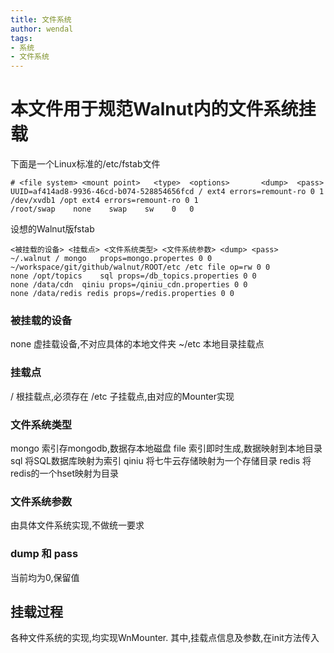 ```yaml
---
title: 文件系统
author: wendal
tags:
- 系统
- 文件系统
---
```


本文件用于规范Walnut内的文件系统挂载
===================================

下面是一个Linux标准的/etc/fstab文件

```
# <file system> <mount point>   <type>  <options>       <dump>  <pass>
UUID=af414ad8-9936-46cd-b074-528854656fcd / ext4 errors=remount-ro 0 1
/dev/xvdb1 /opt ext4 errors=remount-ro 0 1
/root/swap    none    swap    sw    0   0
```

设想的Walnut版fstab

```
<被挂载的设备> <挂载点> <文件系统类型> <文件系统参数> <dump> <pass>
~/.walnut /	mongo	props=mongo.propertes 0 0
~/workspace/git/github/walnut/ROOT/etc /etc file op=rw 0 0
none /opt/topics	sql props=/db_topics.properties 0 0
none /data/cdn	qiniu props=/qiniu_cdn.properties 0 0
none /data/redis redis props=/redis.properties 0 0
```

### 被挂载的设备

none 虚挂载设备,不对应具体的本地文件夹
~/etc 本地目录挂载点

### 挂载点

/ 根挂载点,必须存在
/etc 子挂载点,由对应的Mounter实现

### 文件系统类型

mongo 索引存mongodb,数据存本地磁盘
file  索引即时生成,数据映射到本地目录
sql   将SQL数据库映射为索引
qiniu 将七牛云存储映射为一个存储目录
redis 将redis的一个hset映射为目录

### 文件系统参数

由具体文件系统实现,不做统一要求

### dump 和 pass

当前均为0,保留值

## 挂载过程

各种文件系统的实现,均实现WnMounter. 其中,挂载点信息及参数,在init方法传入